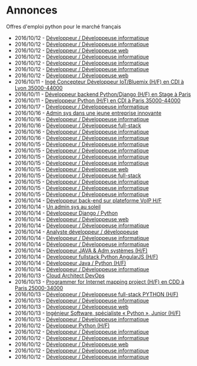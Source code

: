 # Annonces

Offres d'emploi python pour le marché français

* 2016/10/12 - [Développeur / Développeuse informatique](http://www.pyjobs.fr/jobs/details/3749/developpeur-developpeuse-informatique "Développeur / Développeuse informatique")
* 2016/10/12 - [Développeur / Développeuse informatique](http://www.pyjobs.fr/jobs/details/3757/developpeur-developpeuse-informatique "Développeur / Développeuse informatique")
* 2016/10/12 - [Développeur / Développeuse web](http://www.pyjobs.fr/jobs/details/3753/developpeur-developpeuse-web "Développeur / Développeuse web")
* 2016/10/12 - [Développeur / Développeuse informatique](http://www.pyjobs.fr/jobs/details/3752/developpeur-developpeuse-informatique "Développeur / Développeuse informatique")
* 2016/10/12 - [Développeur / Développeuse informatique](http://www.pyjobs.fr/jobs/details/3755/developpeur-developpeuse-informatique "Développeur / Développeuse informatique")
* 2016/10/12 - [Développeur / Développeuse informatique](http://www.pyjobs.fr/jobs/details/3756/developpeur-developpeuse-informatique "Développeur / Développeuse informatique")
* 2016/10/12 - [Développeur / Développeuse web](http://www.pyjobs.fr/jobs/details/3754/developpeur-developpeuse-web "Développeur / Développeuse web")
* 2016/10/11 - [Ingé Concepteur Développeur IoT/Bluemix (H/F) en CDI à Lyon 35000-44000](http://www.pyjobs.fr/jobs/details/3746/inge-concepteur-developpeur-iot-bluemix-h-f-en-cdi-a-lyon-35000-44000 "Ingé Concepteur Développeur IoT/Bluemix (H/F) en CDI à Lyon 35000-44000")
* 2016/10/11 - [Développeur backend Python/Django (H/F) en Stage à Paris](http://www.pyjobs.fr/jobs/details/3743/developpeur-backend-python-django-h-f-en-stage-a-paris "Développeur backend Python/Django (H/F) en Stage à Paris")
* 2016/10/11 - [Developpeur Python (H/F) en CDI à Paris 35000-44000](http://www.pyjobs.fr/jobs/details/3744/developpeur-python-h-f-en-cdi-a-paris-35000-44000 "Developpeur Python (H/F) en CDI à Paris 35000-44000")
* 2016/10/17 - [Développeur / Développeuse informatique](http://www.pyjobs.fr/jobs/details/3295/developpeur-developpeuse-informatique "Développeur / Développeuse informatique")
* 2016/10/16 - [Admin sys dans une jeune entreprise innovante](http://www.pyjobs.fr/jobs/details/3294/admin-sys-dans-une-jeune-entreprise-innovante "Admin sys dans une jeune entreprise innovante")
* 2016/10/16 - [Développeur / Développeuse informatique](http://www.pyjobs.fr/jobs/details/3291/developpeur-developpeuse-informatique "Développeur / Développeuse informatique")
* 2016/10/16 - [Développeur / Développeuse full-stack](http://www.pyjobs.fr/jobs/details/3293/developpeur-developpeuse-full-stack "Développeur / Développeuse full-stack")
* 2016/10/16 - [Développeur / Développeuse informatique](http://www.pyjobs.fr/jobs/details/3292/developpeur-developpeuse-informatique "Développeur / Développeuse informatique")
* 2016/10/16 - [Développeur / Développeuse informatique](http://www.pyjobs.fr/jobs/details/3290/developpeur-developpeuse-informatique "Développeur / Développeuse informatique")
* 2016/10/15 - [Développeur / Développeuse informatique](http://www.pyjobs.fr/jobs/details/3288/developpeur-developpeuse-informatique "Développeur / Développeuse informatique")
* 2016/10/15 - [Développeur / Développeuse informatique](http://www.pyjobs.fr/jobs/details/3282/developpeur-developpeuse-informatique "Développeur / Développeuse informatique")
* 2016/10/15 - [Développeur / Développeuse informatique](http://www.pyjobs.fr/jobs/details/3289/developpeur-developpeuse-informatique "Développeur / Développeuse informatique")
* 2016/10/15 - [Développeur / Développeuse informatique](http://www.pyjobs.fr/jobs/details/3285/developpeur-developpeuse-informatique "Développeur / Développeuse informatique")
* 2016/10/15 - [Développeur / Développeuse web](http://www.pyjobs.fr/jobs/details/3281/developpeur-developpeuse-web "Développeur / Développeuse web")
* 2016/10/15 - [Développeur / Développeuse full-stack](http://www.pyjobs.fr/jobs/details/3283/developpeur-developpeuse-full-stack "Développeur / Développeuse full-stack")
* 2016/10/15 - [Développeur / Développeuse informatique](http://www.pyjobs.fr/jobs/details/3284/developpeur-developpeuse-informatique "Développeur / Développeuse informatique")
* 2016/10/15 - [Développeur / Développeuse informatique](http://www.pyjobs.fr/jobs/details/3287/developpeur-developpeuse-informatique "Développeur / Développeuse informatique")
* 2016/10/15 - [Développeur / Développeuse informatique](http://www.pyjobs.fr/jobs/details/3286/developpeur-developpeuse-informatique "Développeur / Développeuse informatique")
* 2016/10/14 - [Développeur back-end sur plateforme VoIP H/F](http://www.pyjobs.fr/jobs/details/3279/developpeur-back-end-sur-plateforme-voip-h-f "Développeur back-end sur plateforme VoIP H/F")
* 2016/10/14 - [Un admin sys au soleil](http://www.pyjobs.fr/jobs/details/3278/un-admin-sys-au-soleil "Un admin sys au soleil")
* 2016/10/14 - [Développeur Django / Python](http://www.pyjobs.fr/jobs/details/3274/developpeur-django-python "Développeur Django / Python")
* 2016/10/14 - [Développeur / Développeuse web](http://www.pyjobs.fr/jobs/details/3273/developpeur-developpeuse-web "Développeur / Développeuse web")
* 2016/10/14 - [Développeur / Développeuse informatique](http://www.pyjobs.fr/jobs/details/3269/developpeur-developpeuse-informatique "Développeur / Développeuse informatique")
* 2016/10/14 - [Analyste développeur / développeuse](http://www.pyjobs.fr/jobs/details/3271/analyste-developpeur-developpeuse "Analyste développeur / développeuse")
* 2016/10/14 - [Développeur / Développeuse informatique](http://www.pyjobs.fr/jobs/details/3276/developpeur-developpeuse-informatique "Développeur / Développeuse informatique")
* 2016/10/14 - [Développeur / Développeuse informatique](http://www.pyjobs.fr/jobs/details/3275/developpeur-developpeuse-informatique "Développeur / Développeuse informatique")
* 2016/10/14 - [Développeur JAVA & Adm systèmes (H/F)](http://www.pyjobs.fr/jobs/details/3277/developpeur-java-adm-systemes-h-f "Développeur JAVA & Adm systèmes (H/F)")
* 2016/10/14 - [Developpeur fullstack Python AngularJS (H/F)](http://www.pyjobs.fr/jobs/details/3280/developpeur-fullstack-python-angularjs-h-f "Developpeur fullstack Python AngularJS (H/F)")
* 2016/10/14 - [Développeur Java / Python (H/F)](http://www.pyjobs.fr/jobs/details/3272/developpeur-java-python-h-f "Développeur Java / Python (H/F)")
* 2016/10/14 - [Développeur / Développeuse informatique](http://www.pyjobs.fr/jobs/details/3270/developpeur-developpeuse-informatique "Développeur / Développeuse informatique")
* 2016/10/13 - [Cloud Architect DevOps](http://www.pyjobs.fr/jobs/details/3267/cloud-architect-devops "Cloud Architect DevOps")
* 2016/10/13 - [Programmer for Internet mapping project (H/F) en CDD à Paris 25000-34000](http://www.pyjobs.fr/jobs/details/3266/programmer-for-internet-mapping-project-h-f-en-cdd-a-paris-25000-34000 "Programmer for Internet mapping project (H/F) en CDD à Paris 25000-34000")
* 2016/10/13 - [Développeur / Développeuse full-stack PYTHON (H/F)](http://www.pyjobs.fr/jobs/details/3268/developpeur-developpeuse-full-stack-python-h-f "Développeur / Développeuse full-stack PYTHON (H/F)")
* 2016/10/13 - [Développeur / Développeuse informatique](http://www.pyjobs.fr/jobs/details/3265/developpeur-developpeuse-informatique "Développeur / Développeuse informatique")
* 2016/10/13 - [Développeur / Développeuse web](http://www.pyjobs.fr/jobs/details/3263/developpeur-developpeuse-web "Développeur / Développeuse web")
* 2016/10/13 - [Ingénieur Software, spécialiste « Python », Junior (H/F)](http://www.pyjobs.fr/jobs/details/3264/ingenieur-software-specialiste-python-junior-h-f "Ingénieur Software, spécialiste « Python », Junior (H/F)")
* 2016/10/13 - [Développeur / Développeuse informatique](http://www.pyjobs.fr/jobs/details/3262/developpeur-developpeuse-informatique "Développeur / Développeuse informatique")
* 2016/10/12 - [Développeur Python (H/F)](http://www.pyjobs.fr/jobs/details/3261/developpeur-python-h-f "Développeur Python (H/F)")
* 2016/10/12 - [Développeur / Développeuse informatique](http://www.pyjobs.fr/jobs/details/3256/developpeur-developpeuse-informatique "Développeur / Développeuse informatique")
* 2016/10/12 - [Développeur / Développeuse informatique](http://www.pyjobs.fr/jobs/details/3259/developpeur-developpeuse-informatique "Développeur / Développeuse informatique")
* 2016/10/12 - [Développeur / Développeuse web](http://www.pyjobs.fr/jobs/details/3258/developpeur-developpeuse-web "Développeur / Développeuse web")
* 2016/10/12 - [Développeur / Développeuse informatique](http://www.pyjobs.fr/jobs/details/3257/developpeur-developpeuse-informatique "Développeur / Développeuse informatique")
* 2016/10/12 - [Développeur / Développeuse informatique](http://www.pyjobs.fr/jobs/details/3260/developpeur-developpeuse-informatique "Développeur / Développeuse informatique")

